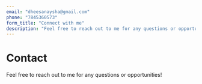 ```yaml
---
email: "dheesanaysha@gmail.com"
phone: "7845360573"
form_title: "Connect with me"
description: "Feel free to reach out to me for any questions or opportunities!"
---
```


# Contact

Feel free to reach out to me for any questions or opportunities!
